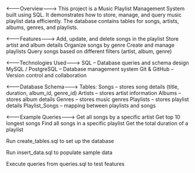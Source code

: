 <---Overview--->
This project is a Music Playlist Management System built using SQL.
It demonstrates how to store, manage, and query music playlist data efficiently.
The database contains tables for songs, artists, albums, genres, and playlists.

<---Features--->
Add, update, and delete songs in the playlist
Store artist and album details
Organize songs by genre
Create and manage playlists
Query songs based on different filters (artist, album, genre)

<---Technologies Used--->
SQL – Database queries and schema design
MySQL / PostgreSQL – Database management system
Git & GitHub – Version control and collaboration

<---Database Schema--->
Tables:
Songs – stores song details (title, duration, album_id, genre_id)
Artists – stores artist information
Albums – stores album details
Genres – stores music genres
Playlists – stores playlist details
Playlist_Songs – mapping between playlists and songs

<---Example Queries--->
Get all songs by a specific artist
Get top 10 longest songs
Find all songs in a specific playlist
Get the total duration of a playlist



Run create_tables.sql to set up the database

Run insert_data.sql to populate sample data

Execute queries from queries.sql to test features
